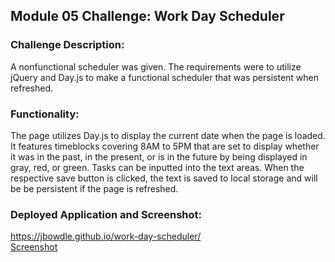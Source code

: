## Module 05 Challenge: Work Day Scheduler

### Challenge Description:
A nonfunctional scheduler was given. The requirements were to utilize jQuery and Day.js to make a functional scheduler that was persistent when refreshed.

### Functionality:
The page utilizes Day.js to display the current date when the page is loaded. It features timeblocks covering 8AM to 5PM that are set to display whether it was in the past, in the present, or is in the future by being displayed in gray, red, or green. Tasks can be inputted into the text areas. When the respective save button is clicked, the text is saved to local storage and will be be persistent if the page is refreshed.

### Deployed Application and Screenshot:
https://jbowdle.github.io/work-day-scheduler/  
[Screenshot](./assets/screenshot.png)
